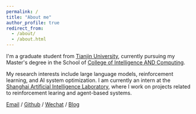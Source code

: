 ```yaml
---
permalink: /
title: "About me"
author_profile: true
redirect_from: 
  - /about/
  - /about.html
---
```


I'm a graduate student from [Tianjin University](https://www.tju.edu.cn/), currently pursuing my Master's degree in the School of [College of Intelligence AND Computing](https://cic.tju.edu.cn/).

My research interests include large language models, reinforcement learning, and AI system optimization. I am currently an intern at the [Shanghai Artificial Intelligence Laboratory](https://www.shlab.org.cn/), where I work on projects related to reinforcement learing and agent-based systems.

[Email](lmh1345285189@gmail.com) / [Github](https://github.com/Leemenghao) / [Wechat](../images/wechat.jpg) / [Blog](https://blog.csdn.net/m0_64616414?type=blog)
